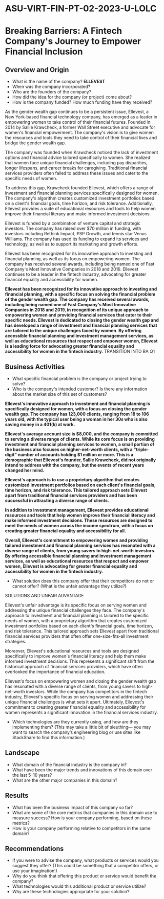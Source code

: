 # ASU-VIRT-FIN-PT-02-2023-U-LOLC
# Breaking Barriers: A Fintech Company's Journey to Empower Financial Inclusion

## Overview and Origin

* What is the name of the company? **ELLEVEST**
* When was the company incorporated?
* Who are the founders of the company?
* How did the idea for the company (or project) come about?
* How is the company funded? How much funding have they received?

As the gender wealth gap continues to be a persistent issue, Ellevest, a New York-based financial technology company, has emerged as a leader in empowering women to take control of their financial futures. Founded in 2014 by Sallie Krawcheck, a former Wall Street executive and advocate for women's financial empowerment. The company's vision is to give women the resources and tools they need to take control of their financial lives and bridge the gender wealth gap.

The company was founded when Krawcheck noticed the lack of investment options and financial advice tailored specifically to women. She realized that women face unique financial challenges, including pay disparities, longer lifespans, and career breaks for caregiving. Traditional financial services providers often failed to address these issues and cater to the specific needs of women.

To address this gap, Krawcheck founded Ellevest, which offers a range of investment and financial planning services specifically designed for women. The company's algorithm creates customized investment portfolios based on a client's financial goals, time horizon, and risk tolerance. Additionally, Ellevest provides a suite of educational resources and tools to help women improve their financial literacy and make informed investment decisions.

Ellevest is funded by a combination of venture capital and strategic investors. The company has raised over $70 million in funding, with investors including Rethink Impact, PSP Growth, and tennis star Venus Williams. The company has used its funding to expand its services and technology, as well as to support its marketing and growth efforts.

Ellevest has been recognized for its innovative approach to investing and financial planning, as well as its focus on empowering women. The company has received several awards, including being named one of Fast Company's Most Innovative Companies in 2018 and 2019. Ellevest continues to be a leader in the fintech industry, advocating for greater financial equality and accessibility for women.

**Ellevest has been recognized for its innovative approach to investing and financial planning, with a specific focus on solving the financial problem of the gender wealth gap. The company has received several awards, including being named one of Fast Company's Most Innovative Companies in 2018 and 2019, in recognition of its unique approach to empowering women and providing financial services that cater to their specific needs. Ellevest is dedicated to closing the gender wealth gap and has developed a range of investment and financial planning services that are tailored to the unique challenges faced by women. By offering accessible financial planning and investment management services, as well as educational resources that respect and empower women, Ellevest is a leading force for advocating greater financial equality and accessibility for women in the fintech industry.** TRANSITION INTO BA Q1 



## Business Activities
* What specific financial problem is the company or project trying to solve?
* Who is the company's intended customer?  Is there any information about the market size of this set of customers?

**Ellevest's innovative approach to investment and financial planning is specifically designed for women, with a focus on closing the gender wealth gap. The company has 123,000 clients, ranging from 18 to 106 years old, with the typical user being a woman in her 30s who is also saving money in a 401(k) at work.**

**Ellevest's average account size is $8,000, and the company is committed to serving a diverse range of clients. While its core focus is on providing investment and financial planning services to women, a small portion of the business also focuses on higher-net-worth clients, with a "triple-digit" number of accounts holding $1 million or more. This is a demographic that Ellevest's founder, Sallie Krawcheck, did not originally intend to address with the company, but the events of recent years changed her mind.**

**Ellevest's approach is to use a proprietary algorithm that creates customized investment portfolios based on each client's financial goals, time horizon, and risk tolerance. This tailored approach sets Ellevest apart from traditional financial services providers and has been successful in attracting a diverse range of clients.**

**In addition to investment management, Ellevest provides educational resources and tools that help women improve their financial literacy and make informed investment decisions. These resources are designed to meet the needs of women across the income spectrum, with a focus on creating greater financial equality and accessibility for all.**

**Overall, Ellevest's commitment to empowering women and providing tailored investment and financial planning services has resonated with a diverse range of clients, from young savers to high-net-worth investors. By offering accessible financial planning and investment management services, as well as educational resources that respect and empower women, Ellevest is advocating for greater financial equality and accessibility for women in the fintech industry.**



* What solution does this company offer that their competitors do not or cannot offer? (What is the unfair advantage they utilize?)


SOLUTIONS AND UNFAIR ADVANTAGE

Ellevest's unfair advantage is its specific focus on serving women and addressing the unique financial challenges they face. The company's approach to investment and financial planning is tailored to the specific needs of women, with a proprietary algorithm that creates customized investment portfolios based on each client's financial goals, time horizon, and risk tolerance. This tailored approach sets Ellevest apart from traditional financial services providers that often offer one-size-fits-all investment strategies.

Moreover, Ellevest's educational resources and tools are designed specifically to improve women's financial literacy and help them make informed investment decisions. This represents a significant shift from the historical approach of financial services providers, which have often overlooked the importance of financial education.

Ellevest's focus on empowering women and closing the gender wealth gap has resonated with a diverse range of clients, from young savers to high-net-worth investors. While the company has competitors in the fintech industry, Ellevest's specific focus on serving women and addressing their unique financial challenges is what sets it apart. Ultimately, Ellevest's commitment to creating greater financial equality and accessibility for women represents a significant innovation in the financial services industry.



* Which technologies are they currently using, and how are they implementing them? (This may take a little bit of sleuthing–– you may want to search the company’s engineering blog or use sites like StackShare to find this information.)


## Landscape
* What domain of the financial industry is the company in?
* What have been the major trends and innovations of this domain over the last 5–10 years?
* What are the other major companies in this domain?


## Results
* What has been the business impact of this company so far?
* What are some of the core metrics that companies in this domain use to measure success? How is your company performing, based on these metrics?
* How is your company performing relative to competitors in the same domain?


## Recommendations
* If you were to advise the company, what products or services would you suggest they offer? (This could be something that a competitor offers, or use your imagination!)
* Why do you think that offering this product or service would benefit the company?
* What technologies would this additional product or service utilize?
* Why are these technologies appropriate for your solution?
